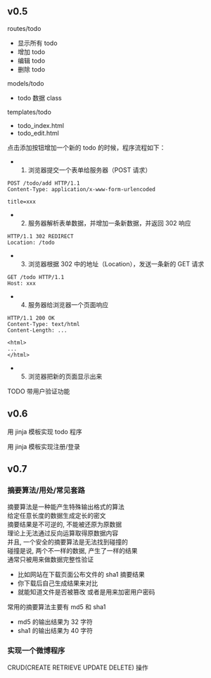 
## v0.5
routes/todo
* 显示所有 todo
* 增加 todo
* 编辑 todo
* 删除 todo

models/todo
* todo 数据 class

templates/todo
* todo_index.html
* todo_edit.html
    

点击添加按钮增加一个新的 todo 的时候，程序流程如下：
* 1. 浏览器提交一个表单给服务器（POST 请求）
```
POST /todo/add HTTP/1.1
Content-Type: application/x-www-form-urlencoded

title=xxx
```
* 2. 服务器解析表单数据，并增加一条新数据，并返回 302 响应
```
HTTP/1.1 302 REDIRECT
Location: /todo
```
* 3. 浏览器根据 302 中的地址（Location），发送一条新的 GET 请求
```
GET /todo HTTP/1.1
Host: xxx
```
* 4. 服务器给浏览器一个页面响应
```
HTTP/1.1 200 OK
Content-Type: text/html
Content-Length: ...

<html>
...
</html>
```
* 5. 浏览器把新的页面显示出来


TODO 带用户验证功能

## v0.6
用 jinja 模板实现 todo 程序

用 jinja 模板实现注册/登录


## v0.7
### 摘要算法/用处/常见套路
摘要算法是一种能产生特殊输出格式的算法  
给定任意长度的数据生成定长的密文  
摘要结果是不可逆的, 不能被还原为原数据  
理论上无法通过反向运算取得原数据内容  
并且, 一个安全的摘要算法是无法找到碰撞的  
碰撞是说, 两个不一样的数据, 产生了一样的结果  
通常只被用来做数据完整性验证
* 比如网站在下载页面公布文件的 sha1 摘要结果
* 你下载后自己生成结果来对比
* 就能知道文件是否被篡改
或者是用来加密用户密码


常用的摘要算法主要有 md5 和 sha1
* md5 的输出结果为 32 字符
* sha1 的输出结果为 40 字符

### 实现一个微博程序
CRUD(CREATE RETRIEVE UPDATE DELETE) 操作

